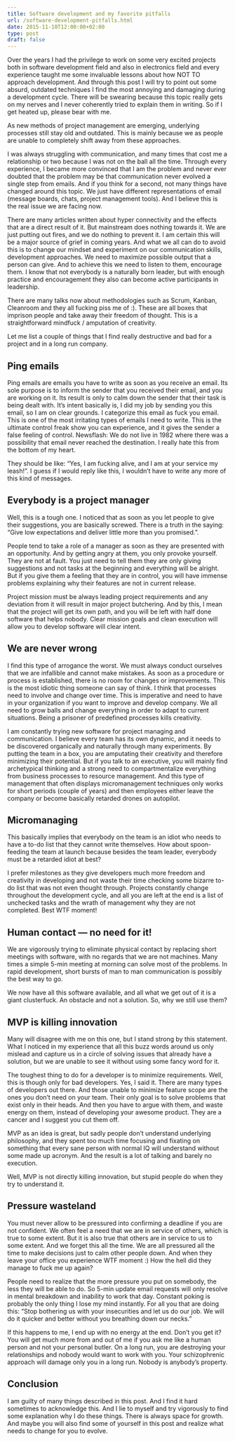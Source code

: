 ```yaml
---
title: Software development and my favorite pitfalls
url: /software-development-pitfalls.html
date: 2015-11-10T12:00:00+02:00
type: post
draft: false
---
```


Over the years I had the privilege to work on some very excited projects both in
software development field and also in electronics field and every experience
taught me some invaluable lessons about how NOT TO approach development. And
through this post I will try to point out some absurd, outdated techniques I
find the most annoying and damaging during a development cycle. There will be
swearing because this topic really gets on my nerves and I never coherently
tried to explain them in writing. So if I get heated up, please bear with me.

As new methods of project management are emerging, underlying processes still
stay old and outdated. This is mainly because we as people are unable to
completely shift away from these approaches.

I was always struggling with communication, and many times that cost me a
relationship or two because I was not on the ball all the time. Through every
experience, I became more convinced that I am the problem and never ever doubted
that the problem may be that communication never evolved a single step from
emails. And if you think for a second, not many things have changed around this
topic. We just have different representations of email (message boards, chats,
project management tools). And I believe this is the real issue we are facing
now.

There are many articles written about hyper connectivity and the effects that
are a direct result of it. But mainstream does nothing towards it. We are just
putting out fires, and we do nothing to prevent it. I am certain this will be a
major source of grief in coming years. And what we all can do to avoid this is
to change our mindset and experiment on our communication skills, development
approaches. We need to maximize possible output that a person can give. And to
achieve this we need to listen to them, encourage them. I know that not
everybody is a naturally born leader, but with enough practice and encouragement
they also can become active participants in leadership.

There are many talks now about methodologies such as Scrum, Kanban, Cleanroom
and they all fucking piss me of :). These are all boxes that imprison people and
take away their freedom of thought. This is a straightforward mindfuck /
amputation of creativity.

Let me list a couple of things that I find really destructive and bad for a
project and in a long run company.

## Ping emails

Ping emails are emails you have to write as soon as you receive an email. Its
sole purpose is to inform the sender that you received their email, and you are
working on it. Its result is only to calm down the sender that their task is
being dealt with. It’s intent basically is, I did my job by sending you this
email, so I am on clear grounds. I categorize this email as fuck you email.
This is one of the most irritating types of emails I need to write. This is the
ultimate control freak show you can experience, and it gives the sender a false
feeling of control. Newsflash: We do not live in 1982 where there was a
possibility that email never reached the destination. I really hate this from
the bottom of my heart.

They should be like: “Yes, I am fucking alive, and I am at your service my
leash!”. I guess if I would reply like this, I wouldn’t have to write any more
of this kind of messages.

## Everybody is a project manager

Well, this is a tough one. I noticed that as soon as you let people to give
their suggestions, you are basically screwed. There is a truth in the saying:
“Give low expectations and deliver little more than you promised.”.

People tend to take a role of a manager as soon as they are presented with an
opportunity. And by getting angry at them, you only provoke yourself. They are
not at fault. You just need to tell them they are only giving suggestions and
not tasks at the beginning and everything will be alright. But if you give them
a feeling that they are in control, you will have immense problems explaining
why their features are not in current release.

Project mission must be always leading project requirements and any deviation
from it will result in major project butchering. And by this, I mean that the
project will get its own path, and you will be left with half done software that
helps nobody. Clear mission goals and clean execution will allow you to develop
software will clear intent.

## We are never wrong

I find this type of arrogance the worst. We must always conduct ourselves that
we are infallible and cannot make mistakes. As soon as a procedure or process is
established, there is no room for changes or improvements. This is the most
idiotic thing someone can say of think. I think that processes need to involve
and change over time. This is imperative and need to have in your organization
if you want to improve and develop company. We all need to grow balls and change
everything in order to adapt to current situations. Being a prisoner of
predefined processes kills creativity.

I am constantly trying new software for project managing and communication.  I
believe every team has its own dynamic, and it needs to be discovered
organically and naturally through many experiments. By putting the team in a
box, you are amputating their creativity and therefore minimizing their
potential. But if you talk to an executive, you will mainly find archetypical
thinking and a strong need to compartmentalize everything from business
processes to resource management. And this type of management that often
displays micromanagement techniques only works for short periods (couple of
years) and then employees either leave the company or become basically retarded
drones on autopilot.

## Micromanaging

This basically implies that everybody on the team is an idiot who needs to have
a to-do list that they cannot write themselves. How about spoon-feeding the team
at launch because besides the team leader, everybody must be a retarded idiot at
best?

I prefer milestones as they give developers much more freedom and creativity in
developing and not waste their time checking some bizarre to-do list that was
not even thought through. Projects constantly change throughout the development
cycle, and all you are left at the end is a list of unchecked tasks and the
wrath of management why they are not completed. Best WTF moment!

## Human contact — no need for it!

We are vigorously trying to eliminate physical contact by replacing short
meetings with software, with no regards that we are not machines. Many times a
simple 5-min meeting at morning can solve most of the problems. In rapid
development, short bursts of man to man communication is possibly the best way
to go.

We now have all this software available, and all what we get out of it is a
giant clusterfuck. An obstacle and not a solution. So, why we still use them?

## MVP is killing innovation

Many will disagree with me on this one, but I stand strong by this statement.
What I noticed in my experience that all this buzz words around us only mislead
and capture us in a circle of solving issues that already have a solution, but
we are unable to see it without using some fancy word for it.

The toughest thing to do for a developer is to minimize requirements. Well, this
is though only for bad developers. Yes, I said it. There are many types of
developers out there. And those unable to minimize feature scope are the ones
you don’t need on your team. Their only goal is to solve problems that exist
only in their heads. And then you have to argue with them, and waste energy on
them, instead of developing your awesome product. They are a cancer and I
suggest you cut them off.

MVP as an idea is great, but sadly people don’t understand underlying
philosophy, and they spent too much time focusing and fixating on something that
every sane person with normal IQ will understand without some made up
acronym. And the result is a lot of talking and barely no execution.

Well, MVP is not directly killing innovation, but stupid people do when they try
to understand it.

## Pressure wasteland

You must never allow to be pressured into confirming a deadline if you are not
confident. We often feel a need that we are in service of others, which is true
to some extent. But it is also true that others are in service to us to some
extent. And we forget this all the time. We are all pressured all the time to
make decisions just to calm other people down. And when they leave your office
you experience WTF moment :) How the hell did they manage to fuck me up again?

People need to realize that the more pressure you put on somebody, the less they
will be able to do. So 5-min update email requests will only resolve in mental
breakdown and inability to work that day. Constant poking is probably the only
thing I lose my mind instantly. For all you that are doing this: “Stop bothering
us with your insecurities and let us do our job. We will do it quicker and
better without you breathing down our necks.”

If this happens to me, I end up with no energy at the end. Don’t you get it?
You will get much more from and out of me if you ask me like a human person and
not your personal butler. On a long run, you are destroying your relationships
and nobody would want to work with you. Your schizophrenic approach will damage
only you in a long run. Nobody is anybody’s property.

## Conclusion

I am guilty of many things described in this post. And I find it hard sometimes
to acknowledge this. And I lie to myself and try vigorously to find some
explanation why I do these things. There is always space for growth. And maybe
you will also find some of yourself in this post and realize what needs to
change for you to evolve.
